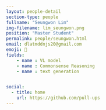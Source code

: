 ```yaml
---
layout: people-detail
section-type: people
fullname: "Seungwon Lim"
img-filename: lim_seungwon.png
position: "Master Student"
permalink: people/seungwon.html
email: dlatmddnjs20@gmail.com
emoji: 🤗
fields:
    - name : VL model
    - name : Commonsense Reasoning
    - name : text generation


social:
  - title: home
    url: https://github.com/pull-ups
---
```

